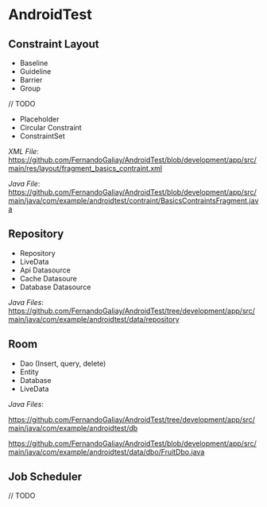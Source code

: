 # AndroidTest

Constraint Layout
-----
* Baseline
* Guideline
* Barrier
* Group

// TODO

- Placeholder
- Circular Constraint
- ConstraintSet

*XML File*:
https://github.com/FernandoGaliay/AndroidTest/blob/development/app/src/main/res/layout/fragment_basics_contraint.xml

*Java File*:
https://github.com/FernandoGaliay/AndroidTest/blob/development/app/src/main/java/com/example/androidtest/contraint/BasicsContraintsFragment.java


Repository
----
* Repository
* LiveData
* Api Datasource
* Cache Datasoure
* Database Datasource

*Java Files*:
https://github.com/FernandoGaliay/AndroidTest/tree/development/app/src/main/java/com/example/androidtest/data/repository


Room
----
* Dao (Insert, query, delete)
* Entity
* Database
* LiveData

*Java Files*:

https://github.com/FernandoGaliay/AndroidTest/tree/development/app/src/main/java/com/example/androidtest/db

https://github.com/FernandoGaliay/AndroidTest/blob/development/app/src/main/java/com/example/androidtest/data/dbo/FruitDbo.java


Job Scheduler
----
// TODO
